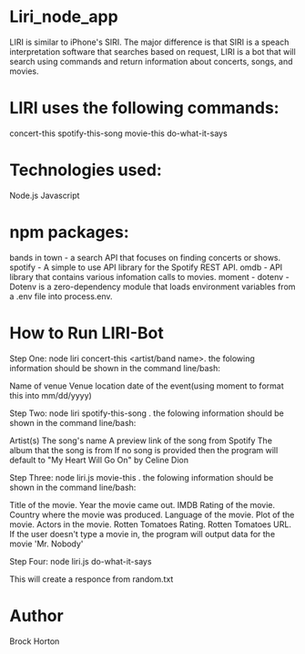 # Liri_node_app

LIRI is similar to iPhone's SIRI. The major difference is that SIRI is a speach interpretation software that searches based on request, LIRI is a bot that will search using commands and return information about concerts, songs, and movies. 

# LIRI uses the following commands:
concert-this
spotify-this-song
movie-this
do-what-it-says

# Technologies used:
Node.js
Javascript

# npm packages:
bands in town - a search API that focuses on finding concerts or shows.
spotify - A simple to use API library for the Spotify REST API.
omdb - API library that contains various infomation calls to movies.
moment - 
dotenv - Dotenv is a zero-dependency module that loads environment variables from a .env file into process.env.

# How to Run LIRI-Bot

Step One: node liri concert-this <artist/band name>.
the folowing information should be shown in the command line/bash:

Name of venue
Venue location
date of the event(using moment to format this into mm/dd/yyyy)

Step Two: node liri spotify-this-song <song name here>.
the folowing information should be shown in the command line/bash:

Artist(s)
The song's name
A preview link of the song from Spotify
The album that the song is from
If no song is provided then the program will default to "My Heart Will Go On" by Celine Dion

Step Three: node liri.js movie-this <movie name here>.
the folowing information should be shown in the command line/bash:

Title of the movie.
Year the movie came out.
IMDB Rating of the movie.
Country where the movie was produced.
Language of the movie.
Plot of the movie.
Actors in the movie.
Rotten Tomatoes Rating.
Rotten Tomatoes URL.
If the user doesn't type a movie in, the program will output data for the movie 'Mr. Nobody'

Step Four: node liri.js do-what-it-says

This will create a responce from random.txt

# Author
Brock Horton 
